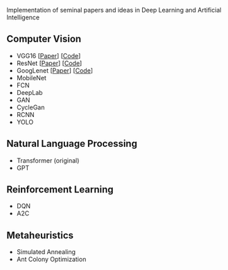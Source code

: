Implementation of seminal papers and ideas in Deep Learning and Artificial Intelligence 


## Computer Vision
* VGG16  [[Paper](https://arxiv.org/abs/1409.1556)] [[Code](./VGG)]
* ResNet [[Paper](https://arxiv.org/abs/1512.03385)] [[Code](./ResNet)]
* GoogLenet [[Paper](https://arxiv.org/abs/1409.1556)] [[Code](./GoogLeNet)]
* MobileNet 
* FCN 
* DeepLab 
* GAN 
* CycleGan  
* RCNN 
* YOLO 

## Natural Language Processing

* Transformer (original) 
* GPT 
  
## Reinforcement Learning

* DQN
* A2C

## Metaheuristics

* Simulated Annealing 
* Ant Colony Optimization
